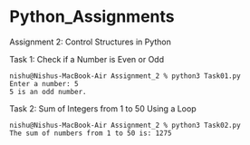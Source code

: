# Python_Assignments
Assignment 2: Control Structures in Python

Task 1: Check if a Number is Even or Odd

```
nishu@Nishus-MacBook-Air Assignment_2 % python3 Task01.py 
Enter a number: 5
5 is an odd number.

```

Task 2: Sum of Integers from 1 to 50 Using a Loop

```
nishu@Nishus-MacBook-Air Assignment_2 % python3 Task02.py 
The sum of numbers from 1 to 50 is: 1275


```




